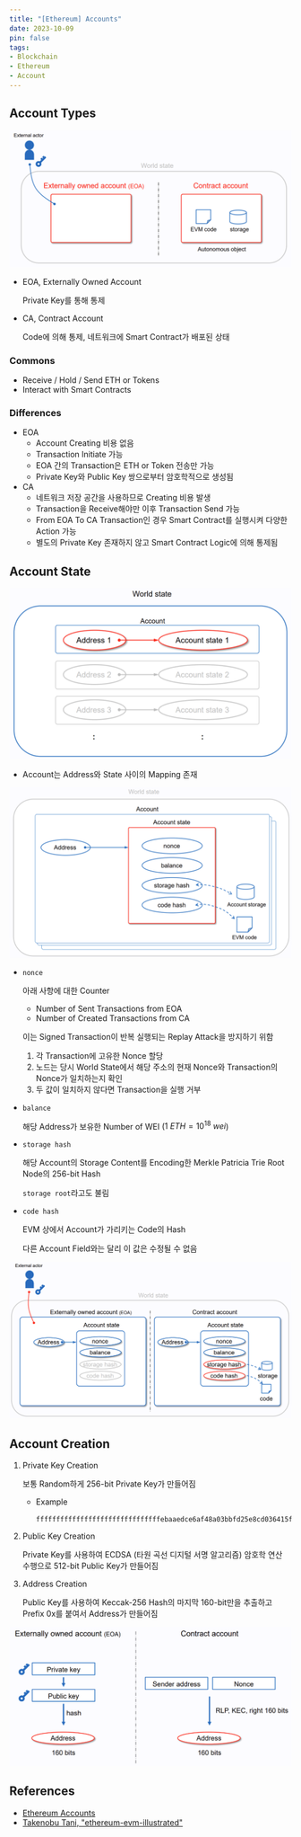 ```yaml
---
title: "[Ethereum] Accounts"
date: 2023-10-09
pin: false
tags:
- Blockchain
- Ethereum
- Account
---
```


## Account Types

![Account Types](images/account-type.png)

- EOA, Externally Owned Account

  Private Key를 통해 통제

- CA, Contract Account

  Code에 의해 통제, 네트워크에 Smart Contract가 배포된 상태

### Commons

- Receive / Hold / Send ETH or Tokens
- Interact with Smart Contracts

### Differences

- EOA
  - Account Creating 비용 없음
  - Transaction Initiate 가능
  - EOA 간의 Transaction은 ETH or Token 전송만 가능
  - Private Key와 Public Key 쌍으로부터 암호학적으로 생성됨
- CA
  - 네트워크 저장 공간을 사용하므로 Creating 비용 발생
  - Transaction을 Receive해야만 이후 Transaction Send 가능
  - From EOA To CA Transaction인 경우 Smart Contract를 실행시켜 다양한 Action 가능
  - 별도의 Private Key 존재하지 않고 Smart Contract Logic에 의해 통제됨



## Account State

![Mapping Address and Account State](images/mapping-address-account-state.png)

- Account는 Address와 State 사이의 Mapping 존재

![Account State](images/account-state.png)

- `nonce`

  아래 사항에 대한 Counter

  - Number of Sent Transactions from EOA
  - Number of Created Transactions from CA

  이는 Signed Transaction이 반복 실행되는 Replay Attack을 방지하기 위함

  1. 각 Transaction에 고유한 Nonce 할당
  2. 노드는 당시 World State에서 해당 주소의 현재 Nonce와 Transaction의 Nonce가 일치하는지 확인
  3. 두 값이 일치하지 않다면 Transaction을 실행 거부

- `balance`

  해당 Address가 보유한 Number of WEI ($1 \ ETH = 10^{18} \ wei$)

- `storage hash`

  해당 Account의 Storage Content를 Encoding한 Merkle Patricia Trie Root Node의 256-bit Hash

  `storage root`라고도 불림

- `code hash`

  EVM 상에서 Account가 가리키는 Code의 Hash

  다른 Account Field와는 달리 이 값은 수정될 수 없음

![Account State by Type](images/account-state-by-type.png)



## Account Creation

1. Private Key Creation

   보통 Random하게 256-bit Private Key가 만들어짐

   - Example

     ```
     fffffffffffffffffffffffffffffffebaaedce6af48a03bbfd25e8cd036415f
     ```

2. Public Key Creation

   Private Key를 사용하여 ECDSA (타원 곡선 디지털 서명 알고리즘) 암호학 연산 수행으로 512-bit Public Key가 만들어짐

3. Address Creation

   Public Key를 사용하여 Keccak-256 Hash의 마지막 160-bit만을 추출하고 Prefix 0x를 붙여서 Address가 만들어짐

![Account Creation by Type](images/account-creation-by-type.png)



## References

- [Ethereum Accounts](https://ethereum.org/en/developers/docs/accounts/)
- [Takenobu Tani, "ethereum-evm-illustrated"](https://takenobu-hs.github.io/downloads/ethereum_evm_illustrated.pdf)